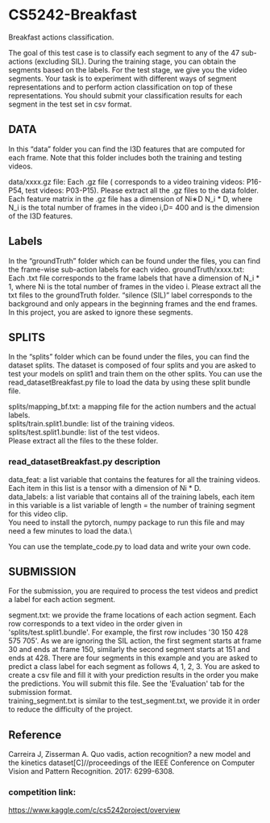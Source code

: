 # CS5242-Breakfast
Breakfast actions classification. 

The goal of this test case is to classify each segment to any of the 47 sub-actions (excluding SIL). During the training stage, you can obtain the segments based on the labels. For the test stage, we give you the video segments. Your task is to experiment with different ways of segment representations and to perform action classification on top of these representations. You should submit your classification results for each segment in the test set in csv format.

## DATA

In this “data” folder you can find the I3D features that are computed for each frame. Note that this folder includes both the training and testing videos. 

data/xxxx.gz file: Each .gz file ( corresponds to a video training videos: P16-P54, test videos: P03-P15). Please extract all the .gz files to the data folder. Each feature matrix in the .gz file has a dimension of Ni∗D
N_i * D, where N_i is the total number of frames in the video i,D= 400 and is the dimension of the I3D features.

## Labels

In the “groundTruth” folder which can be found under the files, you can find the frame-wise sub-action labels for each video.
groundTruth/xxxx.txt: Each .txt file corresponds to the frame labels that have a dimension of N_i * 1, where Ni is the total number of frames in the video i. Please extract all the txt files to the groundTruth folder. “silence (SIL)” label corresponds to the background and only appears in the beginning frames and the end frames. In this project, you are asked to ignore these segments.

## SPLITS

In the “splits” folder which can be found under the files, you can find the dataset splits. The dataset is composed of four splits and you are asked to test your models on split1 and train them on the other splits. You can use the read_datasetBreakfast.py file to load the data by using these split bundle file. 

splits/mapping_bf.txt: a mapping file for the action numbers and the actual labels. \
splits/train.split1.bundle: list of the training videos. \
splits/test.split1.bundle: list of the test videos.\
Please extract all the files to the these folder.

### read_datasetBreakfast.py description

data_feat: a list variable that contains the features for all the training videos. Each item in this list is a tensor with a dimension of Ni * D. \
data_labels: a list variable that contains all of the training labels, each item in this variable is a list variable of length = the number of training segment for this video clip. \
You need to install the pytorch, numpy package to run this file and may need a few minutes to load the data.\

You can use the template_code.py to load data and write your own code.

## SUBMISSION

For the submission, you are required to process the test videos and predict a label for each action segment.

segment.txt: we provide the frame locations of each action segment. Each row corresponds to a text video in the order given in 'splits/test.split1.bundle'. For example, the first row includes '30 150 428 575 705'. As we are ignoring the SIL action, the first segment starts at frame 30 and ends at frame 150, similarly the second segment starts at 151 and ends at 428. There are four segments in this example and you are asked to predict a class label for each segment as follows 4, 1, 2, 3. You are asked to create a csv file and fill it with your prediction results in the order you make the predictions. You will submit this file. See the 'Evaluation' tab for the submission format.\
training_segment.txt is similar to the test_segment.txt, we provide it in order to reduce the difficulty of the project.

## Reference

Carreira J, Zisserman A. Quo vadis, action recognition? a new model and the kinetics dataset[C]//proceedings of the IEEE Conference on Computer Vision and Pattern Recognition. 2017: 6299-6308.

### competition link:
https://www.kaggle.com/c/cs5242project/overview
